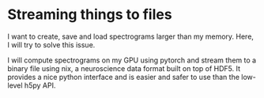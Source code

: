 # Streaming things to files

I want to create, save and load spectrograms larger than my memory. Here, I will try to solve this issue.

I will compute spectrograms on my GPU using pytorch and stream them to a binary file using nix, a neuroscience data format built on top of HDF5. It provides a nice python interface and is easier and safer to use than the low-level h5py API.